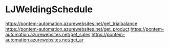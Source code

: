 # LJWeldingSchedule

https://pontem-automation.azurewebsites.net/get_trialbalance
https://pontem-automation.azurewebsites.net/get_product
https://pontem-automation.azurewebsites.net/get_sales
https://pontem-automation.azurewebsites.net/get_ar